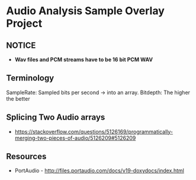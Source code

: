 # Audio Analysis Sample Overlay Project

## NOTICE

- **Wav files and PCM streams have to be 16 bit PCM WAV**

## Terminology

SampleRate: Sampled bits per second -> into an array.
Bitdepth: The higher the better

## Splicing Two Audio arrays

- https://stackoverflow.com/questions/5126169/programmatically-merging-two-pieces-of-audio/5126209#5126209

## Resources

- PortAudio - http://files.portaudio.com/docs/v19-doxydocs/index.html